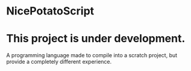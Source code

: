 # NicePotatoScript

# This project is under development.

A programming language made to compile into a scratch project, but provide a completely different experience.
